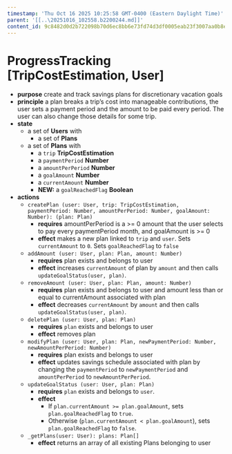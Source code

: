```yaml
---
timestamp: 'Thu Oct 16 2025 10:25:58 GMT-0400 (Eastern Daylight Time)'
parent: '[[..\20251016_102558.b2200244.md]]'
content_id: 9c8482d0d2b722098b70d6ec8bb6e73fd74d3df0005eab23f3007aa0b8e92904
---
```


# ProgressTracking \[TripCostEstimation, User]

* **purpose** create and track savings plans for discretionary vacation goals
* **principle** a plan breaks a trip’s cost into manageable contributions, the user sets a payment period and the amount to be paid every period. The user can also change those details for some trip.
* **state**
  * a set of **Users** with
    * a set of **Plans**
  * a set of **Plans** with
    * a `trip` **TripCostEstimation**
    * a `paymentPeriod` **Number**
    * a `amountPerPeriod` **Number**
    * a `goalAmount` **Number**
    * a `currentAmount` **Number**
    * **NEW:** a `goalReachedFlag` **Boolean**
* **actions**
  * `createPlan (user: User, trip: TripCostEstimation, paymentPeriod: Number, amountPerPeriod: Number, goalAmount: Number): (plan: Plan)`
    * **requires** amountPerPeriod is a >= 0 amount that the user selects to pay every paymentPeriod month, and goalAmount is >= 0
    * **effect** makes a new plan linked to `trip` and `user`. Sets `currentAmount` to `0`. Sets `goalReachedFlag` to `false`
  * `addAmount (user: User, plan: Plan, amount: Number)`
    * **requires** plan exists and belongs to user
    * **effect** increases `currentAmount` of plan by `amount` and then calls `updateGoalStatus(user, plan)`.
  * `removeAmount (user: User, plan: Plan, amount: Number)`
    * **requires** plan exists and belongs to user and amount less than or equal to currentAmount associated with plan
    * **effect** decreases `currentAmount` by `amount` and then calls `updateGoalStatus(user, plan)`.
  * `deletePlan (user: User, plan: Plan)`
    * **requires** `plan` exists and belongs to user
    * **effect** removes plan
  * `modifyPlan (user: User, plan: Plan, newPaymentPeriod: Number, newAmountPerPeriod: Number)`
    * **requires** plan exists and belongs to user
    * **effect** updates savings schedule associated with plan by changing the `paymentPeriod` to `newPaymentPeriod` and `amountPerPeriod` to `newAmountPerPeriod`.
  * `updateGoalStatus (user: User, plan: Plan)`
    * **requires** `plan` exists and belongs to `user`.
    * **effect**
      * If `plan.currentAmount >= plan.goalAmount`, sets `plan.goalReachedFlag` to `true`.
      * Otherwise (`plan.currentAmount < plan.goalAmount`), sets `plan.goalReachedFlag` to `false`.
  * `_getPlans(user: User): plans: Plan[]`
    * **effect** returns an array of all existing Plans belonging to user

